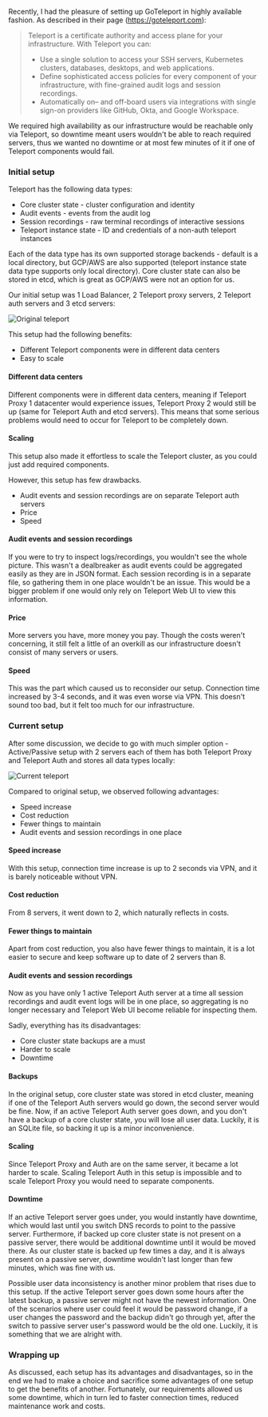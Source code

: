 Recently, I had the pleasure of setting up GoTeleport in highly available fashion. As described in their page (https://goteleport.com):
> Teleport is a certificate authority and access plane for your infrastructure. With Teleport you can:
 > - Use a single solution to access your SSH servers, Kubernetes clusters, databases, desktops, and web applications.
 > - Define sophisticated access policies for every component of your infrastructure, with fine-grained audit logs and session recordings.
 > - Automatically on– and off-board users via integrations with single sign-on providers like GitHub, Okta, and Google Workspace.

We required high availability as our infrastructure would be reachable only via Teleport, so downtime meant users wouldn't be able to reach required servers, thus we wanted no downtime or at most few minutes of it if one of Teleport components would fail.


### Initial setup
Teleport has the following data types:
- Core cluster state - cluster configuration and identity
- Audit events - events from the audit log
- Session recordings - raw terminal recordings of interactive sessions
- Teleport instance state - ID and credentials of a non-auth teleport instances

Each of the data type has its own supported storage backends - default is a local directory, but GCP/AWS are also supported (teleport instance state data type supports only local directory). Core cluster state can also be stored in etcd, which is great as GCP/AWS were not an option for us.

Our initial setup was 1 Load Balancer, 2 Teleport proxy servers, 2 Teleport auth servers and 3 etcd servers:

![Original teleport](https://user-images.githubusercontent.com/78643754/180383573-6dbe4670-7083-4495-8758-38b2d2b549e7.jpg)

This setup had the following benefits:
- Different Teleport components were in different data centers
- Easy to scale

#### Different data centers
Different components were in different data centers, meaning if Teleport Proxy 1 datacenter would experience issues, Teleport Proxy 2 would still be up (same for Teleport Auth and etcd servers). This means that some serious problems would need to occur for Teleport to be completely down.

#### Scaling
This setup also made it effortless to scale the Teleport cluster, as you could just add required components.


However, this setup has few drawbacks.
- Audit events and session recordings are on separate Teleport auth servers
- Price
- Speed

#### Audit events and session recordings
If you were to try to inspect logs/recordings, you wouldn't see the whole picture. This wasn't a dealbreaker as audit events could be aggregated easily as they are in JSON format. Each session recording is in a separate file, so gathering them in one place wouldn't be an issue. This would be a bigger problem if one would only rely on Teleport Web UI to view this information.

#### Price
More servers you have, more money you pay. Though the costs weren't concerning, it still felt a little of an overkill as our infrastructure doesn't consist of many servers or users.

#### Speed
This was the part which caused us to reconsider our setup. Connection time increased by 3-4 seconds, and it was even worse via VPN. This doesn't sound too bad, but it felt too much for our infrastructure.


### Current setup
After some discussion, we decide to go with much simpler option - Active/Passive setup with 2 servers each of them has both Teleport Proxy and Teleport Auth and stores all data types locally:

![Current teleport](https://user-images.githubusercontent.com/78643754/180402907-cc02cf08-5470-4214-8c63-d483174be8ad.jpg)


Compared to original setup, we observed following advantages:
- Speed increase
- Cost reduction
- Fewer things to maintain
- Audit events and session recordings in one place

#### Speed increase
With this setup, connection time increase is up to 2 seconds via VPN, and it is barely noticeable without VPN.

#### Cost reduction
From 8 servers, it went down to 2, which naturally reflects in costs.

#### Fewer things to maintain
Apart from cost reduction, you also have fewer things to maintain, it is a lot easier to secure and keep software up to date of 2 servers than 8.

#### Audit events and session recordings
Now as you have only 1 active Teleport Auth server at a time all session recordings and audit event logs will be in one place, so aggregating is no longer necessary and Teleport Web UI become reliable for inspecting them.


Sadly, everything has its disadvantages:
- Core cluster state backups are a must
- Harder to scale
- Downtime


#### Backups
In the original setup, core cluster state was stored in etcd cluster, meaning if one of the Teleport Auth servers would go down, the second server would be fine. Now, if an active Teleport Auth server goes down, and you don't have a backup of a core cluster state, you will lose all user data. Luckily, it is an SQLite file, so backing it up is a minor inconvenience.

#### Scaling
Since Teleport Proxy and Auth are on the same server, it became a lot harder to scale. Scaling Teleport Auth in this setup is impossible and to scale Teleport Proxy you would need to separate components.

#### Downtime
If an active Teleport server goes under, you would instantly have downtime, which would last until you switch DNS records to point to the passive server. Furthermore, if backed up core cluster state is not present on a passive server, there would be additional downtime until it would be moved there. As our cluster state is backed up few times a day, and it is always present on a passive server, downtime wouldn't last longer than few minutes, which was fine with us.

Possible user data inconsistency is another minor problem that rises due to this setup. If the active Teleport server goes down some hours after the latest backup, a passive server might not have the newest information. One of the scenarios where user could feel it would be password change, if a user changes the password and the backup didn't go through yet, after the switch to passive server user's password would be the old one. Luckily, it is something that we are alright with.


### Wrapping up
As discussed, each setup has its advantages and disadvantages, so in the end we had to make a choice and sacrifice some advantages of one setup to get the benefits of another. Fortunately, our requirements allowed us some downtime, which in turn led to faster connection times, reduced maintenance work and costs.
